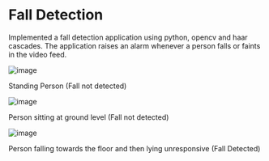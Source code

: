 # Fall Detection
Implemented a fall detection application using python, opencv and haar cascades. The application raises an alarm whenever a person falls or faints in the video feed.


![image](https://user-images.githubusercontent.com/83297868/117915928-3c45d900-b2b4-11eb-8706-9c57e2694e26.png)

Standing Person (Fall not detected)

![image](https://user-images.githubusercontent.com/83297868/117915956-41a32380-b2b4-11eb-92b0-a8704fa12cfe.png)

Person sitting at ground level (Fall not detected)

![image](https://user-images.githubusercontent.com/83297868/117915968-4a93f500-b2b4-11eb-8963-cf4b0a812508.png)

Person falling towards the floor and then lying unresponsive (Fall Detected)

